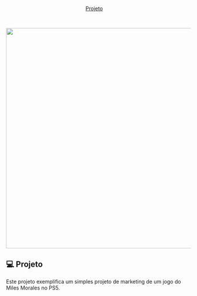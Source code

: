 <p align="center">
  <a href="#-projeto">Projeto</a>&nbsp;&nbsp;&nbsp;&nbsp;&nbsp;&nbsp;
</p>

<br>

<p align="center">
<img src=".github/simplescreenrecorder-2021-10-13_12.42.15 (1).gif" width="600px"/>
</p
  
<br>


## 💻 Projeto

Este projeto exemplifica um simples projeto de marketing de um jogo do Miles Morales no PS5.
 

